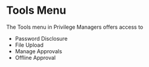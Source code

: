[title]: # (Tools Menu)
[tags]: # (details)
[priority]: # (1)
# Tools Menu

The Tools menu in Privilege Managers offers access to

* Password Disclosure
* File Upload
* Manage Approvals
* Offline Approval
